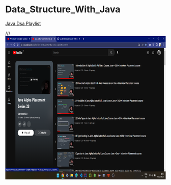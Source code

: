 # Data_Structure_With_Java
<a href="https://youtube.com/playlist?list=PLH9iLcrNpXtQYQiudzpZpGw0mptHc06Su">Java Dsa Playlist</a>

///<img src="temp.png"  width="800" height="450">
